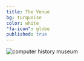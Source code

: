 ```yaml
---
title: The Venue
bg: turquoise
color: white
"fa-icon": globe
published: true
---
```




![computer history museum]({{site.baseurl}}/img/full-exterior.jpg)
